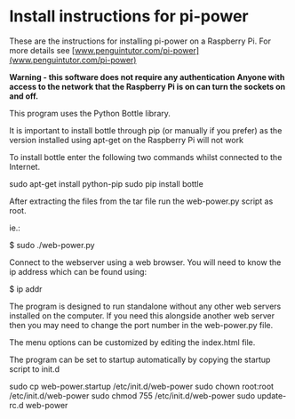 Install instructions for pi-power
=================================

These are the instructions for installing pi-power on a Raspberry Pi.
For more details see [www.penguintutor.com/pi-power](www.penguintutor.com/pi-power)



__Warning - this software does not require any authentication__
**Anyone with access to the network that the Raspberry Pi is on can 
turn the sockets on and off.**



This program uses the Python Bottle library.

It is important to install bottle through pip (or manually if you prefer)
as the version installed using apt-get on the Raspberry Pi will not work

To install bottle enter the following two commands whilst connected to the Internet.

sudo apt-get install python-pip
sudo pip install bottle



After extracting the files from the tar file run the web-power.py script as root.

ie.:

$ sudo ./web-power.py

Connect to the webserver using a web browser. You will need to know the ip address which can be found using:

$ ip addr

The program is designed to run standalone without any other web servers installed on the computer. If you need this alongside another web server then you may need to change the port number in the web-power.py file.


The menu options can be customized by editing the index.html file.


The program can be set to startup automatically by copying the startup script to init.d

sudo cp web-power.startup /etc/init.d/web-power 
sudo chown root:root /etc/init.d/web-power
sudo chmod 755 /etc/init.d/web-power
sudo update-rc.d web-power


